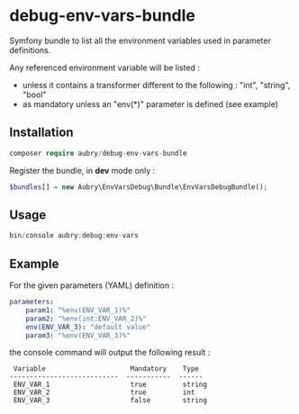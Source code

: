 # debug-env-vars-bundle

Symfony bundle to list all the environment variables used in parameter definitions.

Any referenced environment variable will be listed :
 - unless it contains a transformer different to the following : "int", "string", "bool"
 - as mandatory unless an "env(*)" parameter is defined (see example)

## Installation

```php
composer require aubry/debug-env-vars-bundle
```

Register the bundle, in **dev** mode only :
```php
$bundles[] = new Aubry\EnvVarsDebug\Bundle\EnvVarsDebugBundle();
```

## Usage

```php
bin/console aubry:debug:env-vars
```
## Example

For the given parameters (YAML) definition :
```yaml
parameters:
    param1: "%env(ENV_VAR_1)%"
    param2: "%env(int:ENV_VAR_2)%"
    env(ENV_VAR_3): "default value"
    param3: "%env(ENV_VAR_3)%"
```

the console command will output the following result :
```
 Variable                     Mandatory    Type
---------------------------  -----------  ------
 ENV_VAR_1                    true         string
 ENV_VAR_2                    true         int
 ENV_VAR_3                    false        string
```
